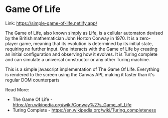 # Game Of Life

Link: https://simple-game-of-life.netlify.app/

The Game of Life, also known simply as Life, is a cellular automaton devised by the British mathematician John Horton Conway in 1970. It is a zero-player game, meaning that its evolution is determined by its initial state, requiring no further input. One interacts with the Game of Life by creating an initial configuration and observing how it evolves. It is Turing complete and can simulate a universal constructor or any other Turing machine. 

This is a simple javascript implementation of The Game Of Life. Everything is rendered to the screen using the Canvas API, making it faster than it's regular DOM counterparts

Read More:
  - The Game Of Life - https://en.wikipedia.org/wiki/Conway%27s_Game_of_Life
  - Turing Complete  - https://en.wikipedia.org/wiki/Turing_completeness
